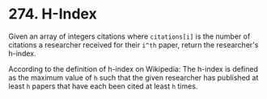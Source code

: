 # 274. H-Index

Given an array of integers citations where `citations[i]` is the number of citations a researcher received for their `i^th` paper, return the researcher's h-index.

According to the definition of h-index on Wikipedia: The h-index is defined as the maximum value of `h` such that the given researcher has published at least `h` papers that have each been cited at least `h` times.
